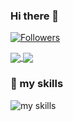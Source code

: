 ### Hi there 👋

[![Followers](https://badgen.org/img/zenn/gohshi0514/followers?style=flat)](https://zenn.dev/gohshi0514)

<a href="https://github-readme-stats.vercel.app/api?username=Gohshi0514&count_private=true&show_icons=true&hide=issues,contribs">
  <img align="center" src="https://github-readme-stats.vercel.app/api?username=Gohshi0514&count_private=true&show_icons=true&hide=issues,contribs" />
</a>
<a href="https://github-readme-stats.vercel.app/api/top-langs/?username=Gohshi0514&layout=compact">
  <img align="center" src="https://github-readme-stats.vercel.app/api/top-langs/?username=Gohshi0514&layout=compact" />
</a>


### 🌱 my skills
<img alt="my skills" src="https://skillicons.dev/icons?theme=light&perline=8&i=ts,js,html,css,nodejs,react,nextjs,sass,tailwind,vite,webpack,supabase,firebase,vercel,netlify,git,github,figma" />


<!--
**Gohshi0514/Gohshi0514** is a ✨ _special_ ✨ repository because its `README.md` (this file) appears on your GitHub profile.

Here are some ideas to get you started:

- 🔭 I’m currently working on ...
- 🌱 I’m currently learning ...
- 👯 I’m looking to collaborate on ...
- 🤔 I’m looking for help with ...
- 💬 Ask me about ...
- 📫 How to reach me: ...
- 😄 Pronouns: ...
- ⚡ Fun fact: ...
-->
